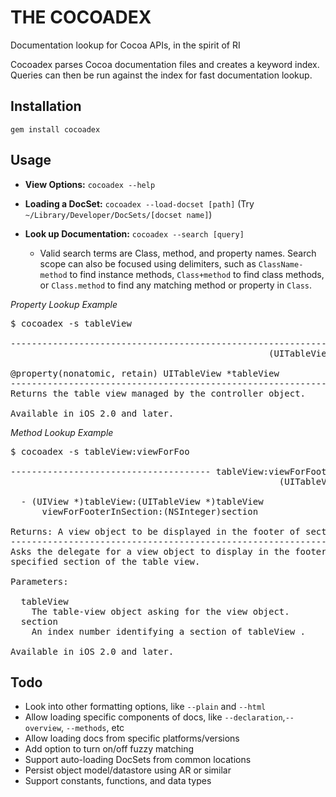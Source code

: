 # THE COCOADEX

Documentation lookup for Cocoa APIs, in the spirit of RI

Cocoadex parses Cocoa documentation files and creates a keyword index. Queries can then be run against the index for fast documentation lookup.

## Installation

    gem install cocoadex

## Usage

 - **View Options:** `cocoadex --help`

 - **Loading a DocSet:** `cocoadex --load-docset [path]` (Try `~/Library/Developer/DocSets/[docset name]`)

 - **Look up Documentation:** `cocoadex --search [query]`
   - Valid search terms are Class, method, and property names. Search scope can also be focused using delimiters, such as `ClassName-method` to find instance methods, `Class+method` to find class methods, or `Class.method` to find any matching method or property in `Class`.


*Property Lookup Example*

<pre>
$ cocoadex -s tableView

-------------------------------------------------------------- tableView
                                                 (UITableViewController)

@property(nonatomic, retain) UITableView *tableView
------------------------------------------------------------------------
Returns the table view managed by the controller object.

Available in iOS 2.0 and later.
</pre>


*Method Lookup Example*

<pre>
$ cocoadex -s tableView:viewForFoo

-------------------------------------- tableView:viewForFooterInSection:
                                                   (UITableViewDelegate)

  - (UIView *)tableView:(UITableView *)tableView
      viewForFooterInSection:(NSInteger)section

Returns: A view object to be displayed in the footer of section .
------------------------------------------------------------------------
Asks the delegate for a view object to display in the footer of the
specified section of the table view.

Parameters:

  tableView
    The table-view object asking for the view object.
  section
    An index number identifying a section of tableView .

Available in iOS 2.0 and later.
</pre>

## Todo

 - Look into other formatting options, like `--plain` and `--html`
 - Allow loading specific components of docs, like `--declaration`,`--overview`, `--methods`, etc
 - Allow loading docs from specific platforms/versions
 - Add option to turn on/off fuzzy matching
 - Support auto-loading DocSets from common locations
 - Persist object model/datastore using AR or similar
 - Support constants, functions, and data types